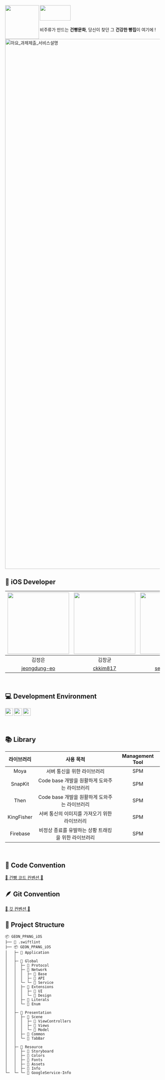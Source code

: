 # <img src="https://github.com/jeongdung-eo/Capstone_inha_Zeloss/assets/107853954/32302669-0ca7-4edb-b37d-5ea8a3e70263" align=left width=110><image src ="https://github.com/jeongdung-eo/Capstone_inha_Zeloss/assets/107853954/65d41d36-17f5-4c0a-bf11-c7dcb8964528" width=100 height=50>

 비주류가 만드는 **건빵문화**, 당신이 찾던 그 **건강한 빵집**이 여기에 !
 <br>
<img width="1728" alt="아요_과제제출_서비스설명" src="https://github.com/GEON-PPANG/GEON-PPANG-iOS/assets/107853954/c60ef3b8-66c6-41f6-8c9c-bffc5c921c2d">
<br>

## 🍞 iOS Developer
<img src="https://github.com/jeongdung-eo/Capstone_inha_Zeloss/assets/107853954/cd2bd345-c5e0-4fe1-9eb9-e4c9b6d2280c" width="200"> | <img src="https://github.com/jeongdung-eo/Capstone_inha_Zeloss/assets/107853954/4c8f6d6d-cc23-49f5-b6d4-dc4a408eb456" width="200"> | <img src="https://github.com/jeongdung-eo/Capstone_inha_Zeloss/assets/107853954/2c0b19c9-f59f-4496-a958-4eb717e6868a" width="200"> |
:---------:|:----------:|:---------:
김정은 | 김창균 | 이성민 |
[jeongdung-eo](https://github.com/jeongdung-eo) | [ckkim817](https://github.com/ckkim817) | [seongmin221](https://github.com/seongmin221) |
<br>

## 💻 Development Environment

<img src ="https://img.shields.io/badge/Swift-5.7-orange?logo=swift" height="25"> <img src ="https://img.shields.io/badge/Xcode-14.2-blue?logo=xcode" height="25"> <img src ="https://img.shields.io/badge/iOS-15.0-white.svg" height="25">

<br>

## 📚 Library

라이브러리 | 사용 목적 | Management Tool
:---------:|:----------:|:---------:
Moya | 서버 통신을 위한 라이브러리 | SPM
SnapKit | Code base 개발을 원활하게 도와주는 라이브러리 | SPM
Then | Code base 개발을 원활하게 도와주는 라이브러리 | SPM
KingFisher | 서버 통신의 이미지를 가져오기 위한 라이브러리 | SPM
Firebase | 비정상 종료를 유발하는 상황 트래킹을 위한 라이브러리 | SPM
<br>

## 🔐 Code Convention
[🍞 건빵 코드 컨벤션 🍞](https://www.notion.so/sungah/Code-Convention-cb3894459c7948a3bdc07fc2a24eb143)
<br>

## 🪶 Git Convention
[🍞 깃 컨벤션 🍞](https://www.notion.so/sungah/Git-Convention-c418744d1360420695b31c39c352d16d)
<br>

## 📂 Project Structure
~~~
📦 GEON_PPANG_iOS
├── 📜 .swiftlint
├── 📦 GEON_PPANG_iOS
│   ├─ 📂 Application
│   │
│   ├─ 📂 Global  
│   │  ├─ 📂 Protocol
│   │  ├─ 📂 Network
│   │  │  ├─ 📂 Base
│   │  │  ├─ 📂 API
│   │  └─ └─ 📂 Service
│   │  ├─ 📂 Extensions
│   │  │  ├─ 📂 UI
│   │  │  └─ 📂 Design
│   │  ├─ 📂 Literals
│   │  └─ 📂 Enum
│   │ 
│   ├─ 📂 Presentation
│   │  ├─ 📂 Scene
│   │  │  ├─ 📂 ViewControllers
│   │  │  ├─ 📂 Views
│   │  │  └─ 📂 Model
│   │  ├─ 📂 Common
│   │  └─ 📂 TabBar
│   │   
│   ├─ 📂 Resource
│   │  ├─ 📂 Storyboard
│   │  ├─ 📂 Colors
│   │  ├─ 📂 Fonts
│   │  ├─ 📂 Assets
│   │  ├─ 📜 Info
└─  └─ └─ 📜 GoogleService-Info
~~~
<br>
